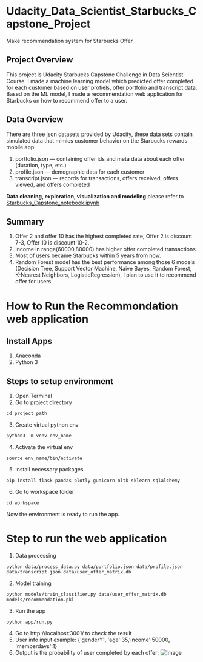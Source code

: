 # Udacity_Data_Scientist_Starbucks_Capstone_Project
Make recommendation system for Starbucks Offer

## Project Overview
This project is Udacity Starbucks Capstone Challenge in Data Scientist Course. I made a machine learning model which predicted offer completed for each customer based on user profiels, offer portfolio and transcript data. Based on the ML model, I made a recommendation web application for Starbucks on how to recommend offer to a user.

## Data Overview
There are three json datasets provided by Udacity, these data sets contain simulated data that mimics customer behavior on the Starbucks rewards mobile app. 
1. portfolio.json — containing offer ids and meta data about each offer (duration, type, etc.)
2. profile.json — demographic data for each customer
3. transcript.json — records for transactions, offers received, offers viewed, and offers completed

**Data cleaning, exploration, visualization and modeling** please refer to [Starbucks_Capstone_notebook.ipynb](Starbucks_Capstone_notebook.ipynb)

## Summary
1. Offer 2 and offer 10 has the highest completed rate, Offer 2 is discount 7-3, Offer 10 is discount 10-2.
2. Income in range(60000,80000) has higher offer completed transactions.
3. Most of users became Starbucks within 5 years from now.
4. Random Forest model has the best performance among those 6 models (Decision Tree, Support Vector Machine, Naive Bayes, Random Forest, K-Nearest Neighbors, LogisticRegression), I plan to use it to recommend offer for users.

# How to Run the Recommondation web application

## Install Apps
1. Anaconda
2. Python 3

## Steps to setup environment
1. Open Terminal
2. Go to project directory
```
cd project_path
```
3. Create virtual python env
```
python3 -m venv env_name
```
4. Activate the virtual env
```
source env_name/bin/activate
```
5. Install necessary packages
```
pip install flask pandas plotly gunicorn nltk sklearn sqlalchemy
```
6. Go to workspace folder
```
cd workspace
```
Now the environment is ready to run the app.

# Step to run the web application
1. Data processing
```
python data/process_data.py data/portfolio.json data/profile.json data/transcript.json data/user_offer_matrix.db
```
2. Model training
```
python models/train_classifier.py data/user_offer_matrix.db models/recommendation.pkl
```
3. Run the app
```
python app/run.py
```
4. Go to http://localhost:3001/ to check the result
5. User info input example: {'gender':1, 'age':35,'income':50000, 'memberdays':1}
6. Output is the probability of user completed by each offer:
![image](https://user-images.githubusercontent.com/8360742/137703150-9fe8191f-de0c-4314-b29b-13250d4aee32.png)


